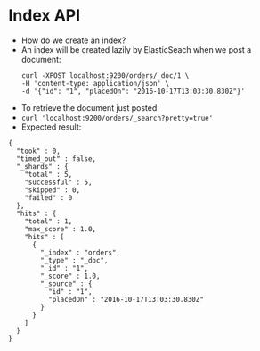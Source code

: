 # Index API

* How do we create an index?
* An index will be created lazily by ElasticSeach when we post a document:
  ```
  curl -XPOST localhost:9200/orders/_doc/1 \
  -H 'content-type: application/json' \
  -d '{"id": "1", "placedOn": "2016-10-17T13:03:30.830Z"}'
  ```
* To retrieve the document just posted:
* `curl 'localhost:9200/orders/_search?pretty=true'`
* Expected result:

```
{
  "took" : 0,
  "timed_out" : false,
  "_shards" : {
    "total" : 5,
    "successful" : 5,
    "skipped" : 0,
    "failed" : 0
  },
  "hits" : {
    "total" : 1,
    "max_score" : 1.0,
    "hits" : [
      {
        "_index" : "orders",
        "_type" : "_doc",
        "_id" : "1",
        "_score" : 1.0,
        "_source" : {
          "id" : "1",
          "placedOn" : "2016-10-17T13:03:30.830Z"
        }
      }
    ]
  }
}
```



